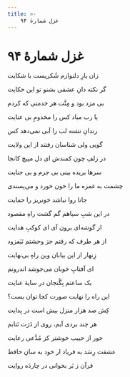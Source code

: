 ```yaml
---
title: >-
    غزل شمارهٔ ۹۴
---
```

# غزل شمارهٔ ۹۴

<div class="b" id="bn1"><div class="m1"><p>زان یارِ دلنوازم شُکریست با شکایت</p></div>
<div class="m2"><p>گر نکته دانِ عشقی بشنو تو این حکایت</p></div></div>
<div class="b" id="bn2"><div class="m1"><p>بی مزد بود و مِنَّت هر خدمتی که کردم</p></div>
<div class="m2"><p>یا رب مباد کس را مخدومِ بی عنایت</p></div></div>
<div class="b" id="bn3"><div class="m1"><p>رندانِ تشنه لب را آبی نمی‌دهد کس</p></div>
<div class="m2"><p>گویی ولی شناسان رفتند از این ولایت</p></div></div>
<div class="b" id="bn4"><div class="m1"><p>در زلفِ چون کمندش ای دل مپیچ کانجا</p></div>
<div class="m2"><p>سرها بریده بینی بی جرم و بی جنایت</p></div></div>
<div class="b" id="bn5"><div class="m1"><p>چشمت به غمزه ما را خون خورد و می‌پسندی</p></div>
<div class="m2"><p>جانا روا نباشد خونریز را حمایت</p></div></div>
<div class="b" id="bn6"><div class="m1"><p>در این شبِ سیاهم گم گشت راهِ مقصود</p></div>
<div class="m2"><p>از گوشه‌ای برون آی ای کوکبِ هدایت</p></div></div>
<div class="b" id="bn7"><div class="m1"><p>از هر طرف که رفتم جز وحشتم نَیَفزود</p></div>
<div class="m2"><p>زِنهار از این بیابان وین راهِ بی‌نهایت</p></div></div>
<div class="b" id="bn8"><div class="m1"><p>ای آفتابِ خوبان می‌جوشد اندرونم</p></div>
<div class="m2"><p>یک ساعتم بِگُنجان در سایهٔ عنایت</p></div></div>
<div class="b" id="bn9"><div class="m1"><p>این راه را نهایت صورت کجا توان بست؟</p></div>
<div class="m2"><p>کِش صد هزار منزل بیش است در بِدایت</p></div></div>
<div class="b" id="bn10"><div class="m1"><p>هر چند بردی آبم، روی از دَرَت نَتابم</p></div>
<div class="m2"><p>جور از حبیب خوشتر کز مُدَّعی رعایت</p></div></div>
<div class="b" id="bn11"><div class="m1"><p>عشقت رِسَد به فریاد ار خود به سانِ حافظ</p></div>
<div class="m2"><p>قرآن ز بَر بخوانی در چاردَه روایت</p></div></div>
